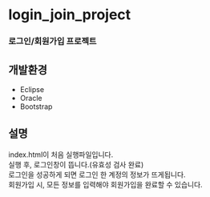 # login_join_project
### 로그인/회원가입 프로젝트

개발환경
---
* Eclipse
* Oracle
* Bootstrap

설명
---
index.html이 처음 실행파일입니다.<br>
실행 후, 로그인창이 뜹니다.(유효성 검사 완료)<br>
로그인을 성공하게 되면 로그인 한 계정의 정보가 뜨게됩니다.<br>
회원가입 시, 모든 정보를 입력해야 회원가입을 완료할 수 있습니다.<br>
